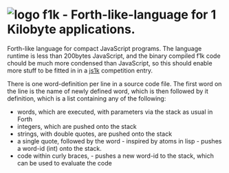 # ![logo](https://solsort.com/_logo.png) f1k - Forth-like-language for 1 Kilobyte applications.

Forth-like language for compact JavaScript programs.
The language runtime is less than 200bytes JavaScript, 
and the binary compiled f1k code chould be much more condensed 
than JavaScript, so this should enable more stuff to be
fitted in in a [js1k](http://js1k.com) competition entry.

There is one word-definition per line in a source code file.
The first word on the line is the name of newly defined word,
which is then followed by it definition, which is a list
containing any of the following:

- words, which are executed, with parameters via the stack as usual in Forth
- integers, which are pushed onto the stack
- strings, with double quotes, are pushed onto the stack
- a single quote, followed by the word - inspired by atoms in lisp - pushes a word-id (int) onto the stack.
- code within curly braces, - pushes a new word-id to the stack, which can be used to evaluate the code
